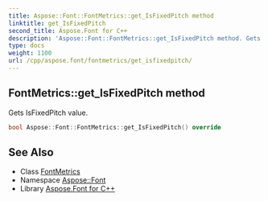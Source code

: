 ```yaml
---
title: Aspose::Font::FontMetrics::get_IsFixedPitch method
linktitle: get_IsFixedPitch
second_title: Aspose.Font for C++
description: 'Aspose::Font::FontMetrics::get_IsFixedPitch method. Gets IsFixedPitch value in C++.'
type: docs
weight: 1100
url: /cpp/aspose.font/fontmetrics/get_isfixedpitch/
---
```

## FontMetrics::get_IsFixedPitch method


Gets IsFixedPitch value.

```cpp
bool Aspose::Font::FontMetrics::get_IsFixedPitch() override
```

## See Also

* Class [FontMetrics](../)
* Namespace [Aspose::Font](../../)
* Library [Aspose.Font for C++](../../../)
